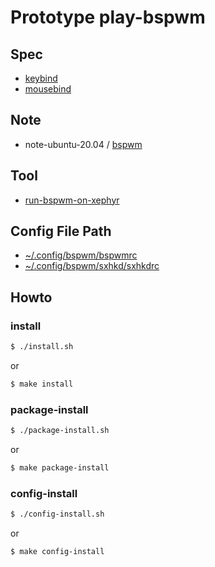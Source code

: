 
# Prototype play-bspwm


## Spec

* [keybind](spec-keybind.md)
* [mousebind](spec-mousebind.md)

## Note

* note-ubuntu-20.04 / [bspwm](https://samwhelp.github.io/note-ubuntu-20.04/read/subject/bspwm/)


## Tool

* [run-bspwm-on-xephyr](../../tool/xephyr/develop-tool/run-bspwm-on-xephyr/)


## Config File Path

* [~/.config/bspwm/bspwmrc](config/bspwm/bspwmrc)
* [~/.config/bspwm/sxhkd/sxhkdrc](config/bspwm/sxhkd/sxhkdrc)


## Howto

### install

``` sh
$ ./install.sh
```

or

``` sh
$ make install
```


### package-install

``` sh
$ ./package-install.sh
```

or

``` sh
$ make package-install
```


### config-install

``` sh
$ ./config-install.sh
```

or

``` sh
$ make config-install
```
